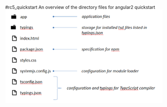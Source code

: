 #rc5_quickstart
An overview of the directory files for angular2 quickstart
![directory details](quickstart.png)
